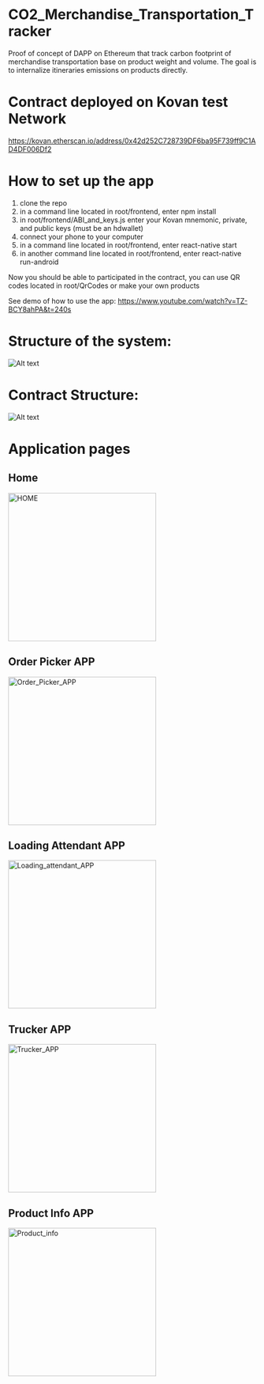 # CO2_Merchandise_Transportation_Tracker

Proof of concept of DAPP on Ethereum that track carbon footprint of merchandise transportation base on product weight and volume.
The goal is to internalize itineraries emissions on products directly.

# Contract deployed on Kovan test Network

https://kovan.etherscan.io/address/0x42d252C728739DF6ba95F739ff9C1AD4DF006Df2

# How to set up the app

1) clone the repo
2) in a command line located in root/frontend, enter npm install
3) in root/frontend/ABI_and_keys.js enter your Kovan mnemonic, private, and public keys (must be an hdwallet)
4) connect your phone to your computer
5) in a command line located in root/frontend, enter react-native start
6) in another command line located in root/frontend, enter react-native run-android

Now you should be able to participated in the contract, you can use QR codes located in root/QrCodes or make your own products

See demo of how to use the app:
https://www.youtube.com/watch?v=TZ-BCY8ahPA&t=240s

# Structure of the system:

![Alt text](README_picture/System_structure.jpg?raw=true)

# Contract Structure:
![Alt text](README_picture/Contract_structure.jpg?raw=true)

# Application pages
## Home
<img src="README_picture/HOME.jpg" alt="HOME" width="300"/>

## Order Picker APP
<img src="README_picture/Order_Picker_APP.jpg" alt="Order_Picker_APP" width="300"/>

## Loading Attendant APP
<img src="README_picture/Loading_attendant_APP.jpg" alt="Loading_attendant_APP" width="300"/>

## Trucker APP
<img src="README_picture/Trucker_APP.jpg" alt="Trucker_APP" width="300"/>

## Product Info APP
<img src="README_picture/Product_info.jpg" alt="Product_info" width="300"/>




